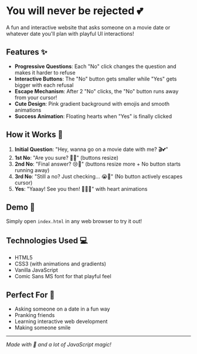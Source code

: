 # You will never be rejected 💕

A fun and interactive website that asks someone on a movie date or whatever date you'll plan with playful UI interactions!

## Features ✨

- **Progressive Questions**: Each "No" click changes the question and makes it harder to refuse
- **Interactive Buttons**: The "No" button gets smaller while "Yes" gets bigger with each refusal
- **Escape Mechanism**: After 2 "No" clicks, the "No" button runs away from your cursor!
- **Cute Design**: Pink gradient background with emojis and smooth animations
- **Success Animation**: Floating hearts when "Yes" is finally clicked

## How it Works 🎯

1. **Initial Question**: "Hey, wanna go on a movie date with me? 🎬💕"
2. **1st No**: "Are you sure? 🥺💔" (buttons resize)
3. **2nd No**: "Final answer? 😢💭" (buttons resize more + No button starts running away)
4. **3rd No**: "Still a no? Just checking... 😭🙏" (No button actively escapes cursor)
5. **Yes**: "Yaaay! See you then! 🎉💖✨" with heart animations

## Demo 🚀

Simply open `index.html` in any web browser to try it out!

## Technologies Used 💻

- HTML5
- CSS3 (with animations and gradients)
- Vanilla JavaScript
- Comic Sans MS font for that playful feel

## Perfect For 💝

- Asking someone on a date in a fun way
- Pranking friends
- Learning interactive web development
- Making someone smile

---

*Made with 💖 and a lot of JavaScript magic!*
